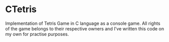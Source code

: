 # CTetris
Implementation of Tetris Game in C language as a console game. All rights of the game belongs to their respective owners and
I've written this code on my own for practise purposes.
